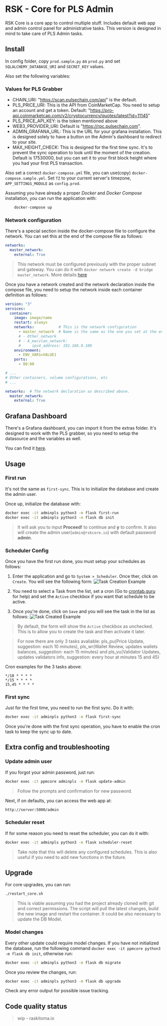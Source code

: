 # RSK - Core for PLS Admin

RSK Core is a core app to control multiple stuff. Includes default web app and admin control panel for administrative tasks.  This version is designed in mind to take care of PLS Admin tasks.

## Install

In config folder, copy `prod.sample.py` as `prod.py` and set `SQLALCHEMY_DATABASE_URI` and `SECRET_KEY` values.

Also set the following variables:

### Values for PLS Grabber
- CHAIN_URI: "https://scan.pulsechain.com/api" is the default.
- PLS_PRICE_URI: This is the API from CoinMarketCap.  You need to setup an account and get a token.  Default: "https://pro-api.coinmarketcap.com/v2/cryptocurrency/quotes/latest?id=11145"
- PLS_PRICE_API_KEY: is the token mentioned above
- WEB3_PROVIDER_URI: Default is "https://rpc.pulsechain.com".
- ADMIN_GRAFANA_URL: This is the URL for your grafana installation. This is designed solely to have a button on the Admin's dashboard to redirect to your site.
- MAX_HEIGHT_CHECK: This is designed for the first time sync.  It's to prevent the sync operation to look until the moment of the creation.  Default is 17530000, but you can set it to your first block height where you had your first PLS transaction.

Also set a correct `docker-compose.yml` file, you can use(copy) `docker-compose.sample.yml`.  Set `TZ` to your current server's timezone, `APP_SETTINGS_MODULE` as `config.prod`.

Assuming you have already a proper *Docker* and *Docker Compose* installation, you can run the application with:

```python
    docker-compose up
```

### Network configuration

There's a special section inside the docker-compose file to configure the network. You can set this at the end of the compose file as follows:

```yaml
networks:
  master_network:
    external: True
```

> This network must be configured previously with the proper subnet and gateway. You can do it with `docker network create -d bridge master_network`. More details [here](https://docs.docker.com/engine/reference/commandline/network_create/)

Once you have a network created and the network declaration inside the compose file, you need to setup the network inside each container definition as follows:

```yaml
version: "3"
services:
  container:
    image: image/name
    restart: always
    networks:           # This is the network configuration
      - master_network  # Name is the same as the one you set at the end
      # - Other_network
      # - A_macvlan_network:
      #     ipv4_address: 192.168.0.100
    environment:
      - ENV_VAR1=VALUE1
    ports:
      - 80:80

# ...
# Other containers, volume configurations, etc
# ...

networks:  # The network declaration as described above.
  master_network:
    external: True
```

## Grafana Dashboard

There's a Grafana dashboard, you can import it from the extras folder. It's designed to work with the PLS grabber, so you need to setup the datasource and the variables as well.

You can find it [here](/extras/validator_performance.json).


## Usage
### First run

It's not the same as `first-sync`. This is to initialize the database and create the admin user.

Once up, initialize the database with:

```bash
docker exec -it adminpls python3 -m flask first-run
docker exec -it adminpls python3 -m flask db init
```

> It will ask you to input **Proceed!** to continue and **y** to confirm. It also will create the admin user(`admin@rskcore.io`) with default password **admin**.

### Scheduler Config

Once you have the first run done, you must setup your schedules as follows:

1. Enter the application and go to `System > Scheduler`. Once ther, click on `Create`. You will see the following form:
![Task Creation Example](/extras/task_creation_example.png)

2. You need to select a Task from the list, set a cron (Go to [crontab.guru](https://crontab.guru/) for help) and set the `Active` checkbox if you want that schedule to be active.

3. Once you're done, click on `Save` and you will see the task in the list as follows:
![Task Created Example](/extras/task_created_example.png)

> By default, the form will show the `Active` checkbox as unchecked. This is to allow you to create the task and then activate it later.

> For now there are only 3 tasks avaliable: pls_pu(Price Update, suggestion: each 10 minutes), pls_wr(Wallet Review, updates wallets balances, suggestion: each 15 minutes) and pls_vu(Validator Updates, updates validators info, suggestion: every hour at minutes 15 and 45)

Cron examples for the 3 tasks above:
```cron
*/10 * * * *
*/15 * * * *
15,45 * * * *
```

### First sync

Just for the first time, you need to run the first sync. Do it with:

```bash
docker exec -it adminpls python3 -m flask first-sync
```

Once you're done with the first sync operation, you have to enable the cron task to keep the sync up to date.

## Extra config and troubleshooting

### Update admin user

If you forgot your admin password, just run:

```bash
docker exec -it ppmcore adminpls -m flask update-admin
```

> Follow the prompts and confirmation for new password.

Next, if on defaults, you can access the web app at:

```bash
http://server:5000/admin
```

### Scheduler reset

If for some reason you need to reset the scheduler, you can do it with:

```bash
docker exec -it adminpls python3 -m flask scheduler-reset
```

> Take note that this will delete any configured schedules.
> This is also useful if you need to add new functions in the future.

## Upgrade

For core upgrades, you can run:

```bash
./restart_core.sh
```

> This is viable assuming you had the project already cloned with git and correct permissions.
> The script will pull the latest changes, build the new image and restart the container.
> It could be also necessary to update the DB Model.

### Model changes

Every other update could require model changes. If you have not initialized the database, run the following command `docker exec -it ppmcore python3 -m flask db init`, otherwise run:

```bash
docker exec -it adminpls python3 -m flask db migrate
```

Once you review the changes, run:

```bash
docker exec -it adminpls python3 -m flask db upgrade
```

Check any error output for possible issue tracking.

## Code quality status

> wip - raskitoma.io
